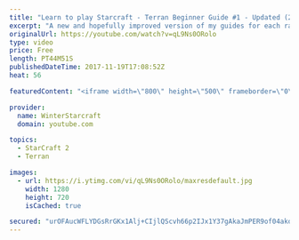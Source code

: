 ```yaml
---
title: "Learn to play Starcraft - Terran Beginner Guide #1 - Updated (2017 LOTV)"
excerpt: "A new and hopefully improved version of my guides for each race where I go over as many basics as possible while doing it live :)  I strongly believe that a super structured guide style is not very helpful compared to watching/playing the game actively.  Feedback is greatly appreciated. -- Watch live"
originalUrl: https://youtube.com/watch?v=qL9Ns0ORolo
type: video
price: Free
length: PT44M51S
publishedDateTime: 2017-11-19T17:08:52Z
heat: 56

featuredContent: "<iframe width=\"800\" height=\"500\" frameborder=\"0\" src=\"https://www.youtube.com/embed/qL9Ns0ORolo\" allow=\"accelerometer; autoplay; encrypted-media; gyroscope; picture-in-picture\" allowfullscreen></iframe>"

provider:
  name: WinterStarcraft
  domain: youtube.com

topics:
  - StarCraft 2
  - Terran

images:
  - url: https://i.ytimg.com/vi/qL9Ns0ORolo/maxresdefault.jpg
    width: 1280
    height: 720
    isCached: true

secured: "urOFAucWFLYDGsRrGKx1Alj+CIjlQScvh66p2IJx1Y37gAkaJmPER9of04ako6X4XF0NMx728hME25wpphZKNYk97+iSNHzdKg+oQBlVZfg8dP+C6URkRjCKKIGTQtgR2bgRjSSPAjr9w40WPdH2MUkKc17Ue4I9L/9vp20WxEVtjiD6Grkp0Uy10/ZIQYlq/arE9oBN+ZzyH2QNMOHubEWhbiKixc4mm6ZzzUOMAK+KLmcqchCywX17VDQVqPFzLp3wJ1Cip+InPxMOzXoD4UP69BgajlzzdQIy90ygIQJeMhDfH2KrQ1Kwi90LIktLXJK2nMtZ2ma6PL/5D4hZ0YjPxWH9/h3O6H+5DZF21bUxuIAIODyFNWID280RlGwAiJTxmq87F3jWzDfJTWSugPoT70FkL0oH4M1MPerqR5OCwLMdbpMk3rdihGLAD6Cg;Od4kb9LbBBtS5lwj9DsfWg=="
---
```


